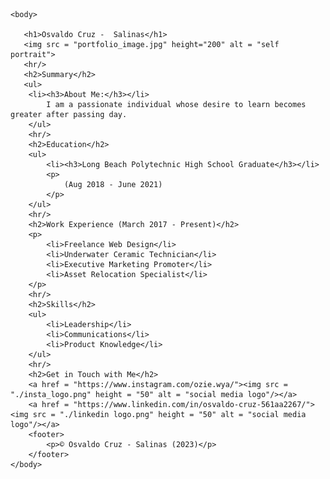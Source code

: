 <html lang = "en">
    <head>
        <meta charset="UTF-8">
        <title>Ozie's Sample Resume</title>
    </head>

    <body>
        
       <h1>Osvaldo Cruz -  Salinas</h1>
       <img src = "portfolio_image.jpg" height="200" alt = "self portrait">
       <hr/>
       <h2>Summary</h2>
       <ul>
        <li><h3>About Me:</h3></li>
            I am a passionate individual whose desire to learn becomes greater after passing day. 
        </ul>
        <hr/>
        <h2>Education</h2>
        <ul>
            <li><h3>Long Beach Polytechnic High School Graduate</h3></li>
            <p>
                (Aug 2018 - June 2021)
            </p>
        </ul>
        <hr/>
        <h2>Work Experience (March 2017 - Present)</h2>
        <p>
            <li>Freelance Web Design</li>
            <li>Underwater Ceramic Technician</li>
            <li>Executive Marketing Promoter</li>
            <li>Asset Relocation Specialist</li>
        </p>
        <hr/>
        <h2>Skills</h2>
        <ul>
            <li>Leadership</li>
            <li>Communications</li>
            <li>Product Knowledge</li>
        </ul>
        <hr/>
        <h2>Get in Touch with Me</h2>
        <a href = "https://www.instagram.com/ozie.wya/"><img src = "./insta_logo.png" height = "50" alt = "social media logo"/></a>
        <a href = "https://www.linkedin.com/in/osvaldo-cruz-561aa2267/"><img src = "./linkedin logo.png" height = "50" alt = "social media logo"/></a>
        <footer>
            <p>© Osvaldo Cruz - Salinas (2023)</p>
        </footer>
    </body>
</html>
